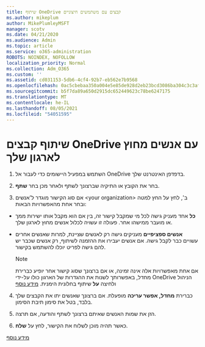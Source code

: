 ```yaml
---
title: שיתוף OneDrive קבצים עם משתמשים חיצוניים
ms.author: mikeplum
author: MikePlumleyMSFT
manager: scotv
ms.date: 04/21/2020
ms.audience: Admin
ms.topic: article
ms.service: o365-administration
ROBOTS: NOINDEX, NOFOLLOW
localization_priority: Normal
ms.collection: Adm_O365
ms.custom: ''
ms.assetid: cd031153-5db6-4cf4-92b7-eb562e7b9568
ms.openlocfilehash: 0ac5cbebaa350a004e5e85de928d2eb23bcd3086ba304c3c3afdfa9c13e42188
ms.sourcegitcommit: b5f7da89a650d2915dc652449623c78be6247175
ms.translationtype: MT
ms.contentlocale: he-IL
ms.lasthandoff: 08/05/2021
ms.locfileid: "54051595"
---
```

# <a name="share-files-in-onedrive-with-people-outside-your-organization"></a>שיתוף קבצים OneDrive עם אנשים מחוץ לארגון שלך

1. השתמש במפעיל היישומים כדי לעבור אל OneDrive בדפדפן האינטרנט שלך. 
    
2. בחר את הקובץ או התיקיה שברצונך לשתף ולאחר מכן בחר **שתף**. 
    
3. אם סוג הקישור מוגדר ל'אנשים \<your organization\> ב', לחץ על החץ למטה ובחר אחת מהאפשרויות הבאות: 
    
  - **כל** אחד מעניק גישה לכל מי שמקבל קישור זה, בין אם הוא מקבל אותו ישירות ממך או מועבר ממישהו אחר. פעולה זו עשויה לכלול אנשים מחוץ לארגון שלך. 
    
  - **אנשים ספציפיים** מעניקים גישה רק לאנשים שציינת, למרות שאנשים אחרים עשויים כבר לקבל גישה. אם אנשים יעבירו את ההזמנה לשיתוף, רק אנשים שכבר יש להם גישה לפריט יוכלו להשתמש בקישור. 
    
    > [!NOTE]
    > אם אחת מאפשרויות אלה אינה זמינה, או אם ברצונך שסוג קישור אחר יופיע כברירת מחדל, באפשרותך לשנות את ההגדרות של הארגון כולו על-ידי OneDrive הניהול ולחיצה **על** שיתוף בחלונית הימנית. [מידע נוסף](https://go.microsoft.com/fwlink/?linkid=871961)
  
4. כברירת **מחדל, אפשר עריכה** מופעלת. אם ברצונך שאנשים יתו את הקבצים שלך בלבד, בטל את סימון תיבת הסימון. 
    
5. הזן את שמות האנשים שאיתם ברצונך לשתף והודעה, אם תרצה.
    
6. כאשר תהיה מוכן לשלוח את הקישור, לחץ על **שלח**. 
    
[מידע נוסף](https://go.microsoft.com/fwlink/?linkid=871861)
  

